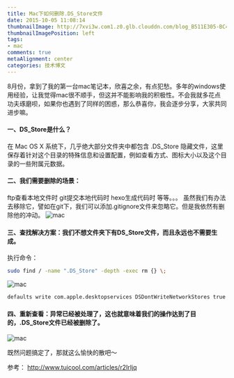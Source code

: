 ```yaml
---
title: Mac下如何删除.DS_Store文件
date: 2015-10-05 11:08:14
thumbnailImage: http://7xvi3w.com1.z0.glb.clouddn.com/blog_B511E305-BC4E-4CE8-8C56-D97B22F4FB9E.png
thumbnailImagePosition: left
tags: 
- mac
comments: true
metaAlignment: center
categories: 技术博文
---
```

8月份，拿到了我的第一台mac笔记本，欣喜之余，有点犯愁。多年的windows使用经验，让我觉得mac很不顺手，但这并不能影响我的积极性。不会我就多花点功夫琢磨呗，如果你也遇到了同样的困惑，那么恭喜你，我会逐步分享，大家共同进步嘛。
<!-- more -->
#### 一、DS_Store是什么？
在 Mac OS X 系统下，几乎绝大部分文件夹中都包含 .DS_Store 隐藏文件，这里保存着针对这个目录的特殊信息和设置配置，例如查看方式、图标大小以及这个目录的一些附属元数据。

#### 二、我们需要删除的场景：
ftp查看本地文件时
git提交本地代码时
hexo生成代码时
等等。。。
虽然我们有办法去移除它，譬如在git下，我们可以添加.gitignore文件来忽略它。但是我依然有删除他的冲动。
![mac](http://7xvi3w.com1.z0.glb.clouddn.com/blog_5AB68F13-9273-4918-8933-A32B950A1610.png)

#### 三、查找解决方案：我们不想文件夹下有DS_Store文件，而且永远也不需要生成。

执行命令：
```sh
sudo find / -name ".DS_Store" -depth -exec rm {} \;
```
![mac](http://7xvi3w.com1.z0.glb.clouddn.com/blog_3DE50546-E2BF-4593-9966-8476D0963508.png)

```sh
defaults write com.apple.desktopservices DSDontWriteNetworkStores true
```

#### 四、重新查看：异常已经被处理了，这也就意味着我们的操作达到了目的，.DS_Store文件已经被删除了。
![mac](http://7xvi3w.com1.z0.glb.clouddn.com/blog_CD809809-746A-4F93-BE18-FE38FC682290.png)

既然问题搞定了，那就这么愉快的散吧～

参考：
http://www.tuicool.com/articles/r2IrIjq






